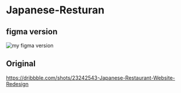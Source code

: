 # Japanese-Resturan
## figma version
![my figma version]([https://www.figma.com/file/h1PoaIOlXuE3Xg7bAGvMg2/Untitled?type=design&node-id=0%3A1&mode=design&t=G7zVlLTZ7NOfaR3P-1](https://github.com/KsenjaVassiljeva/Japanese-Resturan/blob/main/FigmaVersion.png))

## Original
https://dribbble.com/shots/23242543-Japanese-Restaurant-Website-Redesign
